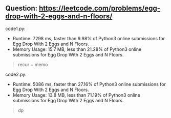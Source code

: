## Question: https://leetcode.com/problems/egg-drop-with-2-eggs-and-n-floors/

code1.py:
* Runtime: 7298 ms, faster than 9.98% of Python3 online submissions for Egg Drop With 2 Eggs and N Floors.
* Memory Usage: 15.7 MB, less than 21.28% of Python3 online submissions for Egg Drop With 2 Eggs and N Floors.
> recur + memo

code2.py:
* Runtime: 5086 ms, faster than 27.16% of Python3 online submissions for Egg Drop With 2 Eggs and N Floors.
* Memory Usage: 13.8 MB, less than 71.19% of Python3 online submissions for Egg Drop With 2 Eggs and N Floors.
> dp